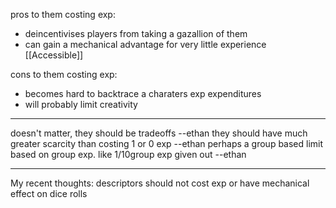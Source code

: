 pros to them costing exp:
- deincentivises players from taking a gazallion of them
- can gain a mechanical advantage for very little experience [[Accessible]]

cons to them costing exp:
- becomes hard to backtrace a charaters exp expenditures
- will probably limit creativity

---

doesn't matter, they should be tradeoffs  --ethan
they should have much greater scarcity than costing 1 or 0 exp --ethan
perhaps a group based limit based on group exp. like 1/10group exp given out --ethan

---

My recent thoughts: descriptors should not cost exp or have mechanical effect on dice rolls